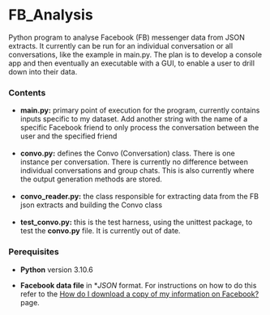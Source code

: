 # FB_Analysis

Python program to analyse Facebook (FB) messenger data from JSON extracts. It currently can be run for an individual
conversation or all conversations, like the example in main.py. The plan is to develop a console app and then eventually
an executable with a GUI, to enable a user to drill down into their data.

### Contents

* **main.py:** primary point of execution for the program, currently contains inputs specific to my dataset. Add another
  string with the name of a specific Facebook friend to only process the conversation between the user and the specified
  friend
  <br><br>
* **convo.py:** defines the Convo (Conversation) class. There is one instance per conversation. There is currently no
  difference between individual conversations and group chats. This is also currently where the output generation
  methods are stored.
  <br><br>
* **convo_reader.py:** the class responsible for extracting data from the FB json extracts and building the Convo class
  <br><br>
* **test_convo.py:** this is the test harness, using the unittest package, to test the **convo.py** file. It is
  currently out of date.

### Perequisites

* **Python** version 3.10.6

* **Facebook data file** in **JSON* format. For instructions on how to do this refer to
  the [How do I download a copy of my information on Facebook?](https://www.facebook.com/help/212802592074644?rdrhc)
  page.
